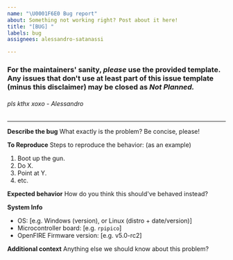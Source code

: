 ```yaml
---
name: "\U0001F6E0 Bug report"
about: Something not working right? Post about it here!
title: "[BUG] "
labels: bug
assignees: alessandro-satanassi

---
```


### For the maintainers' sanity, *please* use the provided template. Any issues that don't use at least part of this issue template (minus this disclaimer) **may be closed as *Not Planned.***
###### pls kthx xoxo - Alessandro
___

**Describe the bug**
What exactly is the problem? Be concise, please!

**To Reproduce**
Steps to reproduce the behavior: (as an example)
1. Boot up the gun.
2. Do X.
3. Point at Y.
4. etc.

**Expected behavior**
How do you think this should've behaved instead?

**System Info**
 - OS: [e.g. Windows (version), or Linux (distro + date/version)]
 - Microcontroller board: [e.g. `rpipico`]
 - OpenFIRE Firmware version: [e.g. v5.0-rc2]

**Additional context**
Anything else we should know about this problem?
